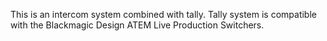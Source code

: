 This is an intercom system combined with tally. Tally system is compatible with the Blackmagic Design ATEM Live Production Switchers.
